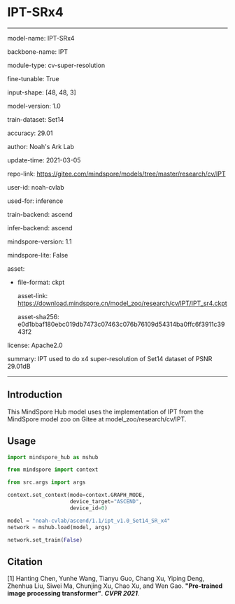 # IPT-SRx4

---

model-name: IPT-SRx4

backbone-name: IPT

module-type: cv-super-resolution

fine-tunable: True

input-shape: [48, 48, 3]

model-version: 1.0

train-dataset: Set14

accuracy: 29.01

author: Noah's Ark Lab

update-time: 2021-03-05

repo-link: <https://gitee.com/mindspore/models/tree/master/research/cv/IPT>

user-id: noah-cvlab

used-for: inference

train-backend: ascend

infer-backend: ascend

mindspore-version: 1.1

mindspore-lite: False

asset:

- file-format: ckpt

  asset-link: <https://download.mindspore.cn/model_zoo/research/cv/IPT/IPT_sr4.ckpt>

  asset-sha256: e0d1bbaf180ebc019db7473c07463c076b76109d54314ba0ffc6f3911c3943f2

license: Apache2.0

summary: IPT used to do x4 super-resolution of Set14 dataset of PSNR 29.01dB

---

## Introduction

This MindSpore Hub model uses the implementation of IPT from the MindSpore model zoo on Gitee at model_zoo/research/cv/IPT.

## Usage

```python
import mindspore_hub as mshub

from mindspore import context

from src.args import args

context.set_context(mode=context.GRAPH_MODE,
                    device_target="ASCEND",
                    device_id=0)

model = "noah-cvlab/ascend/1.1/ipt_v1.0_Set14_SR_x4"
network = mshub.load(model, args)

network.set_train(False)
```

## Citation

[1] Hanting Chen, Yunhe Wang, Tianyu Guo, Chang Xu, Yiping Deng, Zhenhua Liu, Siwei Ma, Chunjing Xu, Chao Xu, and Wen Gao. **"Pre-trained image processing transformer"**. <i>**CVPR 2021**.</i>